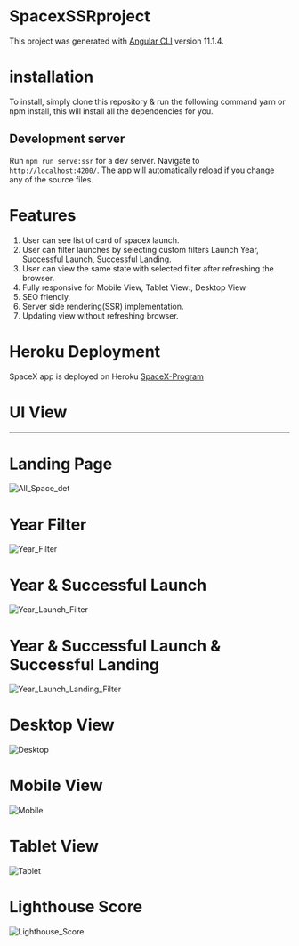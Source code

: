 # SpacexSSRproject

This project was generated with [Angular CLI](https://github.com/angular/angular-cli) version 11.1.4.

# installation

To install, simply clone this repository & run the following command yarn or npm install, this will install all the dependencies for you.

## Development server

Run `npm run serve:ssr` for a dev server. Navigate to `http://localhost:4200/`. The app will automatically reload if you change any of the source files.

# Features

1. User can see list of card of spacex launch.
2. User can filter launches by selecting custom filters Launch Year, Successful Launch, Successful Landing.
3. User can view the same state with selected filter after refreshing the browser.
4. Fully responsive for Mobile View, Tablet View:, Desktop View
5. SEO friendly.
6. Server side rendering(SSR) implementation.
7. Updating view without refreshing browser.

# Heroku Deployment

SpaceX app is deployed on Heroku [SpaceX-Program](https://space-angular8-ssr.herokuapp.com/)

# UI View
-----------

# Landing Page

![All_Space_det](https://user-images.githubusercontent.com/78650693/107274829-f3914080-6a76-11eb-8272-2ae319413075.PNG)

# Year Filter

![Year_Filter](https://user-images.githubusercontent.com/78650693/107274898-0dcb1e80-6a77-11eb-97b9-0ccd35569fbe.PNG)

# Year & Successful Launch

![Year_Launch_Filter](https://user-images.githubusercontent.com/78650693/107274939-20455800-6a77-11eb-85da-4df469694864.PNG)

# Year & Successful Launch & Successful Landing

![Year_Launch_Landing_Filter](https://user-images.githubusercontent.com/78650693/107274991-33582800-6a77-11eb-9db9-42da4b7f1d17.PNG)

# Desktop View

![Desktop](https://user-images.githubusercontent.com/78650693/107275052-43700780-6a77-11eb-814c-136609107b91.PNG)

# Mobile View

![Mobile](https://user-images.githubusercontent.com/78650693/107275149-5e427c00-6a77-11eb-9ee4-0a1f5205f808.PNG)

# Tablet View

![Tablet](https://user-images.githubusercontent.com/78650693/107275196-6f8b8880-6a77-11eb-973c-e11704b7e788.PNG)


# Lighthouse Score

![Lighthouse_Score](https://user-images.githubusercontent.com/78650693/107422747-6cf56580-6b41-11eb-9a69-9bbb513e5b93.PNG)

